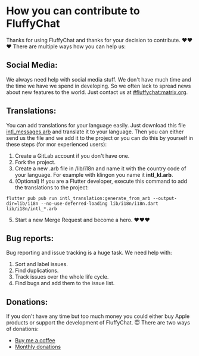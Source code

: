 # How you can contribute to FluffyChat

Thanks for using FluffyChat and thanks for your decision to contribute. ❤❤❤ There are multiple ways how you can help us:

## Social Media:
We always need help with social media stuff. We don't have much time and the time we have we spend in developing. So we often lack to spread news about new features to the world.
Just contact us at [#fluffychat:matrix.org](https://matrix.to/#/#fluffychat:matrix.org).

## Translations:
You can add translations for your language easily. Just download this file [intl_messages.arb](https://gitlab.com/ChristianPauly/fluffychat-flutter/-/raw/master/lib/i18n/intl_messages.arb) and translate it to your language. Then you can either send us the file and we add it to the project or you can do this by yourself in these steps (for mor experienced users):

1. Create a GitLab account if you don't have one.
2. Fork the project.
3. Create a new .arb file in /lib/i18n and name it with the country code of your language. For example with klingon you name it **intl_kl.arb**.
4. (Optional) If you are a Flutter developer, execute this command to add the translations to the project: 
```
flutter pub pub run intl_translation:generate_from_arb --output-dir=lib/i18n --no-use-deferred-loading lib/i18n/i18n.dart lib/i18n/intl_*.arb
```
5. Start a new Merge Request and become a hero. ❤❤❤

## Bug reports:
Bug reporting and issue tracking is a huge task. We need help with:
1. Sort and label issues.
2. Find duplications.
3. Track issues over the whole life cycle.
4. Find bugs and add them to the issue list.

## Donations:
If you don't have any time but too much money you could either buy Apple products or support the development of FluffyChat. 😇 There are two ways of donations:
- [Buy me a coffee](https://ko-fi.com/krille)
- [Monthly donations](https://liberapay.com/Krille)